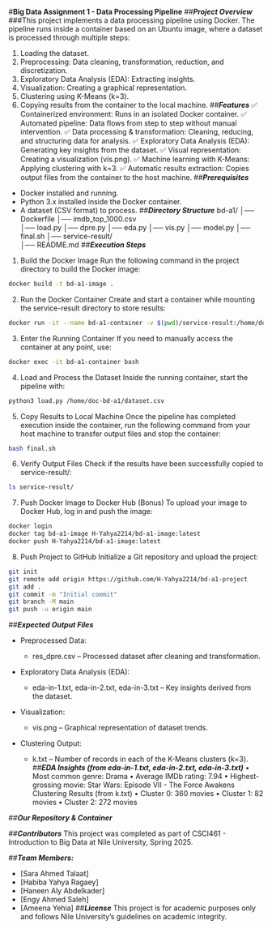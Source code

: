 #**Big Data Assignment 1 - Data Processing Pipeline**
##***Project Overview***
###This project implements a data processing pipeline using Docker. The pipeline runs inside a container based on an Ubuntu image, where a dataset is processed through multiple steps:
1. Loading the dataset.
2. Preprocessing: Data cleaning, transformation, reduction, and discretization.
3. Exploratory Data Analysis (EDA): Extracting insights.
4. Visualization: Creating a graphical representation.
5. Clustering using K-Means (k=3).
6. Copying results from the container to the local machine.
##___Features___
✅ Containerized environment: Runs in an isolated Docker container.
✅ Automated pipeline: Data flows from step to step without manual intervention.
✅ Data processing & transformation: Cleaning, reducing, and structuring data for analysis.
✅ Exploratory Data Analysis (EDA): Generating key insights from the dataset.
✅ Visual representation: Creating a visualization (vis.png).
✅ Machine learning with K-Means: Applying clustering with k=3.
✅ Automatic results extraction: Copies output files from the container to the host machine.
##***Prerequisites***
- Docker installed and running.
- Python 3.x installed inside the Docker container.
- A dataset (CSV format) to process.
##***Directory Structure***
bd-a1/
│── Dockerfile
│── imdb_top_1000.csv  
│── load.py
│── dpre.py
│── eda.py
│── vis.py
│── model.py
│── final.sh
│── service-result/  
│── README.md
##***Execution Steps***
1. Build the Docker Image
Run the following command in the project directory to build the Docker image:
```bash
docker build -t bd-a1-image .
```
2. Run the Docker Container
Create and start a container while mounting the service-result directory to store results:
```bash
docker run -it --name bd-a1-container -v $(pwd)/service-result:/home/doc-bd-a1/service-result bd-a1-image
```
3. Enter the Running Container
If you need to manually access the container at any point, use:
```bash
docker exec -it bd-a1-container bash
```
4. Load and Process the Dataset
Inside the running container, start the pipeline with:
```bash
python3 load.py /home/doc-bd-a1/dataset.csv
```
5. Copy Results to Local Machine
Once the pipeline has completed execution inside the container, run the following command from your host machine to transfer output files and stop the container:
```bash
bash final.sh
```
6. Verify Output Files
Check if the results have been successfully copied to service-result/:
```bash
ls service-result/
```
7. Push Docker Image to Docker Hub (Bonus)
To upload your image to Docker Hub, log in and push the image:
```bash
docker login
docker tag bd-a1-image H-Yahya2214/bd-a1-image:latest
docker push H-Yahya2214/bd-a1-image:latest
```
8. Push Project to GitHub
Initialize a Git repository and upload the project:
```bash
git init
git remote add origin https://github.com/H-Yahya2214/bd-a1-project
git add .
git commit -m "Initial commit"
git branch -M main
git push -u origin main
```
##***Expected Output Files***

- Preprocessed Data:
  - res_dpre.csv – Processed dataset after cleaning and transformation.

- Exploratory Data Analysis (EDA):
  - eda-in-1.txt, eda-in-2.txt, eda-in-3.txt – Key insights derived from the dataset.

- Visualization:
  - vis.png – Graphical representation of dataset trends.
 

- Clustering Output:
  - k.txt – Number of records in each of the K-Means clusters (k=3).
##***EDA Insights (from eda-in-1.txt, eda-in-2.txt, eda-in-3.txt)***
•	Most common genre: Drama
•	Average IMDb rating: 7.94
•	Highest-grossing movie: Star Wars: Episode VII - The Force Awakens
Clustering Results (from k.txt)
•	Cluster 0: 360 movies
•	Cluster 1: 82 movies
•	Cluster 2: 272 movies

##***Our Repository & Container***
  
##***Contributors***
This project was completed as part of CSCI461 - Introduction to Big Data at Nile University, Spring 2025.

##***Team Members:***
- [Sara Ahmed Talaat]
- [Habiba Yahya Ragaey]
- [Haneen Aly Abdelkader]
- [Engy Ahmed Saleh]
- [Ameena Yehia]
##***License***
This project is for academic purposes only and follows Nile University’s guidelines on academic integrity.
